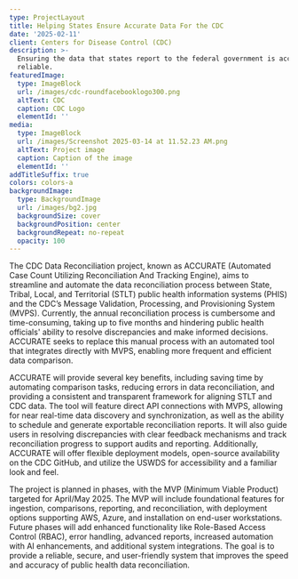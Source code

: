 ```yaml
---
type: ProjectLayout
title: Helping States Ensure Accurate Data For the CDC
date: '2025-02-11'
client: Centers for Disease Control (CDC)
description: >-
  Ensuring the data that states report to the federal government is accurate and
  reliable.  
featuredImage:
  type: ImageBlock
  url: /images/cdc-roundfacebooklogo300.png
  altText: CDC
  caption: CDC Logo
  elementId: ''
media:
  type: ImageBlock
  url: /images/Screenshot 2025-03-14 at 11.52.23 AM.png
  altText: Project image
  caption: Caption of the image
  elementId: ''
addTitleSuffix: true
colors: colors-a
backgroundImage:
  type: BackgroundImage
  url: /images/bg2.jpg
  backgroundSize: cover
  backgroundPosition: center
  backgroundRepeat: no-repeat
  opacity: 100
---
```

The CDC Data Reconciliation project, known as ACCURATE (Automated Case Count Utilizing Reconciliation And Tracking Engine), aims to streamline and automate the data reconciliation process between State, Tribal, Local, and Territorial (STLT) public health information systems (PHIS) and the CDC’s Message Validation, Processing, and Provisioning System (MVPS). Currently, the annual reconciliation process is cumbersome and time-consuming, taking up to five months and hindering public health officials' ability to resolve discrepancies and make informed decisions. ACCURATE seeks to replace this manual process with an automated tool that integrates directly with MVPS, enabling more frequent and efficient data comparison.


ACCURATE will provide several key benefits, including saving time by automating comparison tasks, reducing errors in data reconciliation, and providing a consistent and transparent framework for aligning STLT and CDC data. The tool will feature direct API connections with MVPS, allowing for near real-time data discovery and synchronization, as well as the ability to schedule and generate exportable reconciliation reports. It will also guide users in resolving discrepancies with clear feedback mechanisms and track reconciliation progress to support audits and reporting. Additionally, ACCURATE will offer flexible deployment models, open-source availability on the CDC GitHub, and utilize the USWDS for accessibility and a familiar look and feel.


The project is planned in phases, with the MVP (Minimum Viable Product) targeted for April/May 2025. The MVP will include foundational features for ingestion, comparisons, reporting, and reconciliation, with deployment options supporting AWS, Azure, and installation on end-user workstations. Future phases will add enhanced functionality like Role-Based Access Control (RBAC), error handling, advanced reports, increased automation with AI enhancements, and additional system integrations. The goal is to provide a reliable, secure, and user-friendly system that improves the speed and accuracy of public health data reconciliation.
